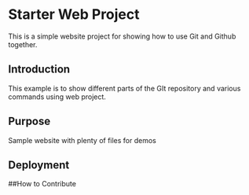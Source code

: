 # Starter Web Project

This is a simple website project for showing how to use Git and Github together.

## Introduction

This example is to show different parts of the GIt repository and various commands using web project.

## Purpose

Sample website with plenty of files for demos

## Deployment

##How to Contribute